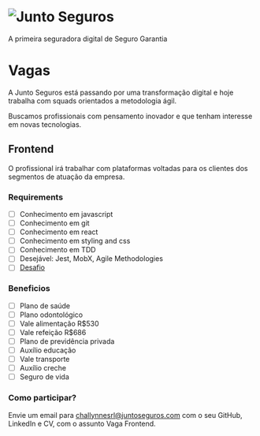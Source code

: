 # ![Junto Seguros](https://static.juntoseguros.com/images/logo.png)

A primeira seguradora digital de Seguro Garantia

# Vagas

A Junto Seguros está passando por uma transformação digital e hoje trabalha com squads orientados a metodologia ágil.

Buscamos profissionais com pensamento inovador e que tenham interesse em novas tecnologias.

## Frontend

O profissional irá trabalhar com plataformas voltadas para os clientes dos segmentos de atuação da empresa.

### Requirements

- [ ] Conhecimento em javascript
- [ ] Conhecimento em git
- [ ] Conhecimento em react
- [ ] Conhecimento em styling and css
- [ ] Conhecimento em TDD
- [ ] Desejável: Jest, MobX, Agile Methodologies
- [ ] [Desafio]()

### Beneficios

- [ ] Plano de saúde
- [ ] Plano odontológico
- [ ] Vale alimentação R\$530
- [ ] Vale refeição R\$686
- [ ] Plano de previdência privada
- [ ] Auxílio educação
- [ ] Vale transporte
- [ ] Auxílio creche
- [ ] Seguro de vida

### Como participar?

Envie um email para challynnesrl@juntoseguros.com com o seu GitHub, LinkedIn e CV, com o assunto Vaga Frontend.
